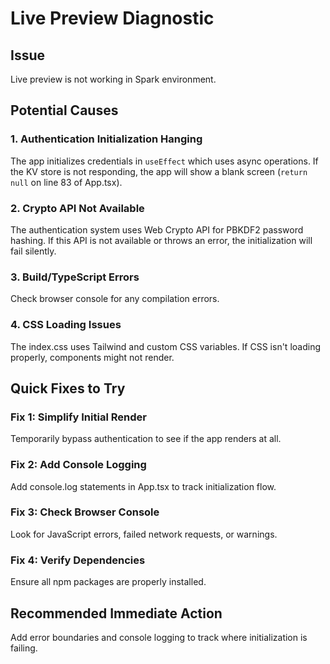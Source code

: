 # Live Preview Diagnostic

## Issue
Live preview is not working in Spark environment.

## Potential Causes

### 1. Authentication Initialization Hanging
The app initializes credentials in `useEffect` which uses async operations. If the KV store is not responding, the app will show a blank screen (`return null` on line 83 of App.tsx).

### 2. Crypto API Not Available
The authentication system uses Web Crypto API for PBKDF2 password hashing. If this API is not available or throws an error, the initialization will fail silently.

### 3. Build/TypeScript Errors
Check browser console for any compilation errors.

### 4. CSS Loading Issues
The index.css uses Tailwind and custom CSS variables. If CSS isn't loading properly, components might not render.

## Quick Fixes to Try

### Fix 1: Simplify Initial Render
Temporarily bypass authentication to see if the app renders at all.

### Fix 2: Add Console Logging
Add console.log statements in App.tsx to track initialization flow.

### Fix 3: Check Browser Console
Look for JavaScript errors, failed network requests, or warnings.

### Fix 4: Verify Dependencies
Ensure all npm packages are properly installed.

## Recommended Immediate Action
Add error boundaries and console logging to track where initialization is failing.
